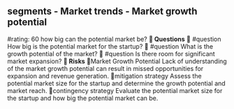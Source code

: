 

## segments - Market trends - Market growth potential
#rating: 60
how big can the potential market be?
**💭 Questions**
💭 #question How big is the potential market for the startup?
 💭 #question What is the growth potential of the market?
 💭 #question Is there room for significant market expansion?
**🚨 Risks**
🚨Market Growth Potential
Lack of understanding of the market growth potential can result in missed opportunities for expansion and revenue generation.
🚨mitigation strategy
Assess the potential market size for the startup and determine the growth potential and market reach.
🚨contingency strategy
Evaluate the potential market size for the startup and how big the potential market can be.





